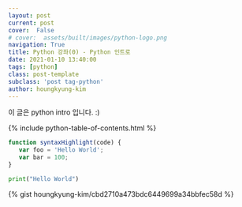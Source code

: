 ```yaml
---
layout: post
current: post
cover:  False
# cover:  assets/built/images/python-logo.png
navigation: True
title: Python 강좌(0) - Python 인트로
date: 2021-01-10 13:40:00
tags: [python]
class: post-template
subclass: 'post tag-python'
author: houngkyung-kim
---
```


이 글은 python intro 입니다. :)

{% include python-table-of-contents.html %}

~~~javascript
function syntaxHighlight(code) {
   var foo = 'Hello World';
   var bar = 100;
}
~~~

~~~python
print("Hello World")
~~~

{% gist houngkyung-kim/cbd2710a473bdc6449699a34bbfec58d %}